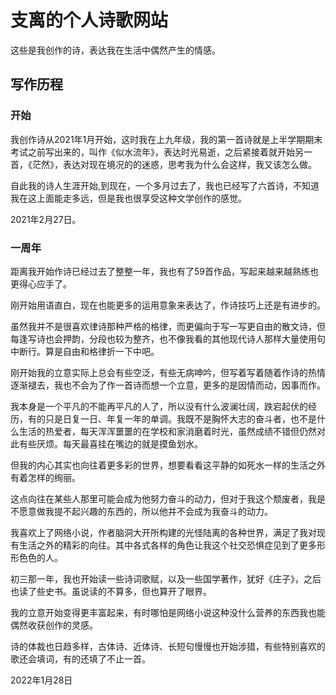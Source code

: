 # 支离的个人诗歌网站

这些是我创作的诗，表达我在生活中偶然产生的情感。

## 写作历程

### 开始

我创作诗从2021年1月开始，这时我在上九年级，我的第一首诗就是上半学期期末考试之前写出来的，叫作《似水流年》，表达时光易逝，之后紧接着就开始另一首，《茫然》，表达对现在境况的的迷惑，思考我为什么会这样，我又该怎么做。

自此我的诗人生涯开始,到现在，一个多月过去了，我也已经写了六首诗，不知道我在这上面能走多远，但是我也很享受这种文学创作的感觉。

2021年2月27日。

### 一周年

距离我开始作诗已经过去了整整一年，我也有了59首作品，写起来越来越熟练也更得心应手了。

刚开始用语直白，现在也能更多的运用意象来表达了，作诗技巧上还是有进步的。

虽然我并不是很喜欢律诗那种严格的格律，而更偏向于写一写更自由的散文诗，但每逢写诗也会押韵，分段也较为整齐，也不像我看的其他现代诗人那样大量使用句中断行。算是自由和格律折一下中吧。

刚开始我的立意实际上总会有些空泛，有些无病呻吟，但写着写着随着作诗的热情逐渐褪去，我也不会为了作一首诗而想一个立意，更多的是因情而动，因事而作。

我本身是一个平凡的不能再平凡的人了，所以没有什么波澜壮阔，跌宕起伏的经历，有的只是日复一日、年复一年的单调。我既不是胸怀大志的奋斗者，也不是什么生活的热爱者，每天浑浑噩噩的在学校和家消磨着时光，虽然成绩不错但仍然对此有些厌烦。每天最喜挂在嘴边的就是摸鱼划水。

但我的内心其实也向往着更多彩的世界，想要看看这平静的如死水一样的生活之外有着怎样的绚丽。

这点向往在某些人那里可能会成为他努力奋斗的动力，但对于我这个颓废者，我是不愿意做我提不起兴趣的东西的，所以他并不会成为我奋斗的动力。

我喜欢上了网络小说，作者脑洞大开所构建的光怪陆离的各种世界，满足了我对现有生活之外的精彩的向往。其中各式各样的角色让我这个社交恐惧症见到了更多形形色色的人。

初三那一年，我也开始读一些诗词歌赋，以及一些国学著作，犹好《庄子》，之后也读了些史书。虽说读的不算多，但也算开了眼界。

我的立意开始变得更丰富起来，有时哪怕是网络小说这种没什么营养的东西我也能偶然收获创作的灵感。

诗的体裁也日趋多样，古体诗、近体诗、长短句慢慢也开始涉猎，有些特别喜欢的歌还会填词，有的还填了不止一首。

2022年1月28日
